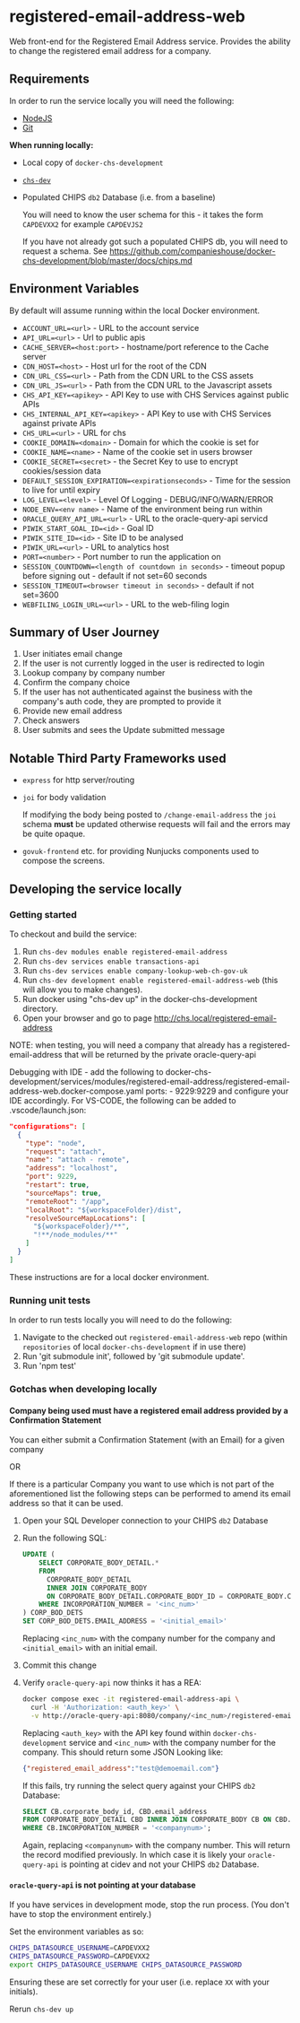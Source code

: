 # registered-email-address-web

Web front-end for the Registered Email Address service. Provides the ability to change
the registered email address for a company.

## Requirements

In order to run the service locally you will need the following:

- [NodeJS](https://nodejs.org/en/)
- [Git](https://git-scm.com/downloads)

**When running locally:**

- Local copy of `docker-chs-development`
- [`chs-dev`](https://github.com/companieshouse/chs-dev)
- Populated CHIPS `db2` Database (i.e. from a baseline)

  You will need to know the user schema for this - it takes the form
  `CAPDEVXX2` for example `CAPDEVJS2`

  If you have not already got such a populated CHIPS db, you will need to
  request a schema. See
  <https://github.com/companieshouse/docker-chs-development/blob/master/docs/chips.md>

## Environment Variables

By default will assume running within the local Docker environment.

- `ACCOUNT_URL=<url>` - URL to the account service
- `API_URL=<url>` - Url to public apis
- `CACHE_SERVER=<host:port>` - hostname/port reference to the Cache server
- `CDN_HOST=<host>` - Host url for the root of the CDN
- `CDN_URL_CSS=<url>` - Path from the CDN URL to the CSS assets
- `CDN_URL_JS=<url>` - Path from the CDN URL to the Javascript assets
- `CHS_API_KEY=<apikey>` - API Key to use with CHS Services against public APIs
- `CHS_INTERNAL_API_KEY=<apikey>` - API Key to use with CHS Services against private APIs
- `CHS_URL=<url>` - URL for chs
- `COOKIE_DOMAIN=<domain>` - Domain for which the cookie is set for
- `COOKIE_NAME=<name>` - Name of the cookie set in users browser
- `COOKIE_SECRET=<secret>` - the Secret Key to use to encrypt cookies/session data
- `DEFAULT_SESSION_EXPIRATION=<expirationseconds>` - Time for the session to live for until expiry
- `LOG_LEVEL=<level>` - Level Of Logging - DEBUG/INFO/WARN/ERROR
- `NODE_ENV=<env name>` - Name of the environment being run within
- `ORACLE_QUERY_API_URL=<url>` - URL to the oracle-query-api servicd
- `PIWIK_START_GOAL_ID=<id>` - Goal ID
- `PIWIK_SITE_ID=<id>` - Site ID to be analysed
- `PIWIK_URL=<url>` - URL to analytics host
- `PORT=<number>` - Port number to run the application on
- `SESSION_COUNTDOWN=<length of countdown in seconds>` - timeout popup before signing out - default if not set=60 seconds
- `SESSION_TIMEOUT=<browser timeout in seconds>` - default if not set=3600
- `WEBFILING_LOGIN_URL=<url>` - URL to the web-filing login

## Summary of User Journey

1. User initiates email change
2. If the user is not currently logged in the user is redirected to login
3. Lookup company by company number
4. Confirm the company choice
5. If the user has not authenticated against the business with the company's
  auth code, they are prompted to provide it
6. Provide new email address
7. Check answers
8. User submits and sees the Update submitted message

## Notable Third Party Frameworks used

- `express` for http server/routing
- `joi` for body validation

  If modifying the body being posted to `/change-email-address` the `joi`
  schema **must** be updated otherwise requests will fail and the errors may
  be quite opaque.
- `govuk-frontend` etc. for providing Nunjucks components used to compose
  the screens.

## Developing the service locally

### Getting started

To checkout and build the service:

1. Run `chs-dev modules enable registered-email-address`
2. Run `chs-dev services enable transactions-api`
3. Run `chs-dev services enable company-lookup-web-ch-gov-uk`
4. Run `chs-dev development enable registered-email-address-web` (this will allow you to make changes).
5. Run docker using "chs-dev up" in the docker-chs-development directory.
6. Open your browser and go to page <http://chs.local/registered-email-address>

NOTE: when testing, you will need a company that already has a registered-email-address that will be returned by the private oracle-query-api

Debugging with IDE - add the following to docker-chs-development/services/modules/registered-email-address/registered-email-address-web.docker-compose.yaml
    ports:
    - 9229:9229
and configure your IDE accordingly. For VS-CODE, the following can be added to .vscode/launch.json:

  ```json
  "configurations": [
    {
      "type": "node",
      "request": "attach",
      "name": "attach - remote",
      "address": "localhost",
      "port": 9229,
      "restart": true,
      "sourceMaps": true,
      "remoteRoot": "/app",
      "localRoot": "${workspaceFolder}/dist",
      "resolveSourceMapLocations": [
        "${workspaceFolder}/**",
        "!**/node_modules/**"
      ]
    }
  ]
  ```

These instructions are for a local docker environment.

### Running unit tests

In order to run tests locally you will need to do the following:

1. Navigate to the checked out `registered-email-address-web` repo (within
  `repositories` of local `docker-chs-development` if in use there)
2. Run 'git submodule init', followed by 'git submodule update'.
3. Run 'npm test'


### Gotchas when developing locally

#### Company being used must have a registered email address provided by a Confirmation Statement

You can either submit a Confirmation Statement (with an Email) for a given
company

OR

If there is a particular Company you want to use which is not part of the
aforementioned list the following steps can be performed to amend its email
address so that it can be used.

1. Open your SQL Developer connection to your CHIPS `db2` Database
2. Run the following SQL:

    ```sql
    UPDATE (
        SELECT CORPORATE_BODY_DETAIL.*
        FROM
          CORPORATE_BODY_DETAIL
          INNER JOIN CORPORATE_BODY
          ON CORPORATE_BODY_DETAIL.CORPORATE_BODY_ID = CORPORATE_BODY.CORPORATE_BODY_ID
        WHERE INCORPORATION_NUMBER = '<inc_num>'
    ) CORP_BOD_DETS
    SET CORP_BOD_DETS.EMAIL_ADDRESS = '<initial_email>'
    ```

    Replacing `<inc_num>` with the company number for the company and
    `<initial_email>` with an initial email.

3. Commit this change
4. Verify `oracle-query-api` now thinks it has a REA:

    ```sh
    docker compose exec -it registered-email-address-api \
      curl -H 'Authorization: <auth_key>' \
      -v http://oracle-query-api:8080/company/<inc_num>/registered-email-address
    ```

    Replacing `<auth_key>` with the API key found within
    `docker-chs-development` service and `<inc_num>` with the company number
    for the company. This should return some JSON Looking like:

    ```json
    {"registered_email_address":"test@demoemail.com"}
    ```

    If this fails, try running the select query against your CHIPS `db2` Database:

    ```sql
    SELECT CB.corporate_body_id, CBD.email_address
    FROM CORPORATE_BODY_DETAIL CBD INNER JOIN CORPORATE_BODY CB ON CBD.CORPORATE_BODY_ID = CB.CORPORATE_BODY_ID
    WHERE CB.INCORPORATION_NUMBER = '<companynum>';
    ```

    Again, replacing `<companynum>` with the company number. This will return
    the record modified previously. In which case it is likely your
    `oracle-query-api` is pointing at cidev and not your CHIPS `db2` Database.

#### `oracle-query-api` is not pointing at your database

If you have services in development mode, stop the run process. (You don't have to
stop the environment entirely.)

Set the environment variables as so:

```sh
CHIPS_DATASOURCE_USERNAME=CAPDEVXX2
CHIPS_DATASOURCE_PASSWORD=CAPDEVXX2
export CHIPS_DATASOURCE_USERNAME CHIPS_DATASOURCE_PASSWORD
```

Ensuring these are set correctly for your user (i.e. replace `XX` with your
initials).

Rerun `chs-dev up`
